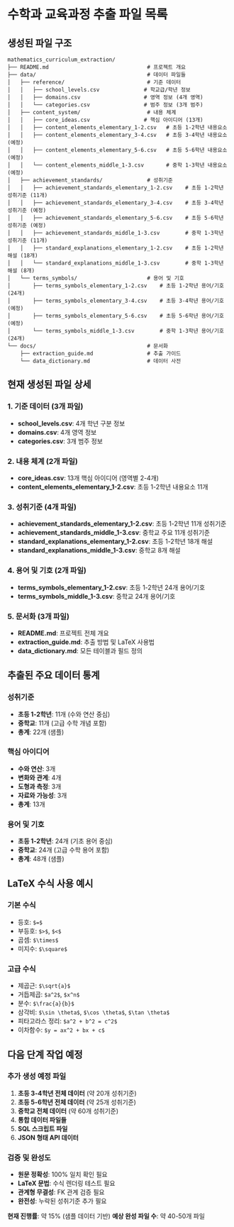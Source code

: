 # 수학과 교육과정 추출 파일 목록

## 생성된 파일 구조

```
mathematics_curriculum_extraction/
├── README.md                               # 프로젝트 개요
├── data/                                   # 데이터 파일들
│   ├── reference/                          # 기준 데이터
│   │   ├── school_levels.csv              # 학교급/학년 정보
│   │   ├── domains.csv                    # 영역 정보 (4개 영역)
│   │   └── categories.csv                 # 범주 정보 (3개 범주)
│   ├── content_system/                     # 내용 체계
│   │   ├── core_ideas.csv                 # 핵심 아이디어 (13개)
│   │   ├── content_elements_elementary_1-2.csv   # 초등 1-2학년 내용요소
│   │   ├── content_elements_elementary_3-4.csv   # 초등 3-4학년 내용요소 (예정)
│   │   ├── content_elements_elementary_5-6.csv   # 초등 5-6학년 내용요소 (예정)
│   │   └── content_elements_middle_1-3.csv       # 중학 1-3학년 내용요소 (예정)
│   ├── achievement_standards/              # 성취기준
│   │   ├── achievement_standards_elementary_1-2.csv    # 초등 1-2학년 성취기준 (11개)
│   │   ├── achievement_standards_elementary_3-4.csv    # 초등 3-4학년 성취기준 (예정)
│   │   ├── achievement_standards_elementary_5-6.csv    # 초등 5-6학년 성취기준 (예정)
│   │   ├── achievement_standards_middle_1-3.csv        # 중학 1-3학년 성취기준 (11개)
│   │   ├── standard_explanations_elementary_1-2.csv    # 초등 1-2학년 해설 (18개)
│   │   └── standard_explanations_middle_1-3.csv        # 중학 1-3학년 해설 (8개)
│   └── terms_symbols/                      # 용어 및 기호
│       ├── terms_symbols_elementary_1-2.csv    # 초등 1-2학년 용어/기호 (24개)
│       ├── terms_symbols_elementary_3-4.csv    # 초등 3-4학년 용어/기호 (예정)
│       ├── terms_symbols_elementary_5-6.csv    # 초등 5-6학년 용어/기호 (예정)
│       └── terms_symbols_middle_1-3.csv        # 중학 1-3학년 용어/기호 (24개)
└── docs/                                   # 문서화
    ├── extraction_guide.md                 # 추출 가이드
    └── data_dictionary.md                  # 데이터 사전
```

## 현재 생성된 파일 상세

### 1. 기준 데이터 (3개 파일)
- **school_levels.csv**: 4개 학년 구분 정보
- **domains.csv**: 4개 영역 정보
- **categories.csv**: 3개 범주 정보

### 2. 내용 체계 (2개 파일)
- **core_ideas.csv**: 13개 핵심 아이디어 (영역별 2-4개)
- **content_elements_elementary_1-2.csv**: 초등 1-2학년 내용요소 11개

### 3. 성취기준 (4개 파일)
- **achievement_standards_elementary_1-2.csv**: 초등 1-2학년 11개 성취기준
- **achievement_standards_middle_1-3.csv**: 중학교 주요 11개 성취기준
- **standard_explanations_elementary_1-2.csv**: 초등 1-2학년 18개 해설
- **standard_explanations_middle_1-3.csv**: 중학교 8개 해설

### 4. 용어 및 기호 (2개 파일)
- **terms_symbols_elementary_1-2.csv**: 초등 1-2학년 24개 용어/기호
- **terms_symbols_middle_1-3.csv**: 중학교 24개 용어/기호

### 5. 문서화 (3개 파일)
- **README.md**: 프로젝트 전체 개요
- **extraction_guide.md**: 추출 방법 및 LaTeX 사용법
- **data_dictionary.md**: 모든 테이블과 필드 정의

## 추출된 주요 데이터 통계

### 성취기준
- **초등 1-2학년**: 11개 (수와 연산 중심)
- **중학교**: 11개 (고급 수학 개념 포함)
- **총계**: 22개 (샘플)

### 핵심 아이디어
- **수와 연산**: 3개
- **변화와 관계**: 4개  
- **도형과 측정**: 3개
- **자료와 가능성**: 3개
- **총계**: 13개

### 용어 및 기호
- **초등 1-2학년**: 24개 (기초 용어 중심)
- **중학교**: 24개 (고급 수학 용어 포함)
- **총계**: 48개 (샘플)

## LaTeX 수식 사용 예시

### 기본 수식
- 등호: `$=$`
- 부등호: `$>$`, `$<$`
- 곱셈: `$\times$`
- 미지수: `$\square$`

### 고급 수식
- 제곱근: `$\sqrt{a}$`
- 거듭제곱: `$a^2$`, `$x^n$`
- 분수: `$\frac{a}{b}$`
- 삼각비: `$\sin \theta$`, `$\cos \theta$`, `$\tan \theta$`
- 피타고라스 정리: `$a^2 + b^2 = c^2$`
- 이차함수: `$y = ax^2 + bx + c$`

## 다음 단계 작업 예정

### 추가 생성 예정 파일
1. **초등 3-4학년 전체 데이터** (약 20개 성취기준)
2. **초등 5-6학년 전체 데이터** (약 25개 성취기준)
3. **중학교 전체 데이터** (약 60개 성취기준)
4. **통합 데이터 파일들**
5. **SQL 스크립트 파일**
6. **JSON 형태 API 데이터**

### 검증 및 완성도
- **원문 정확성**: 100% 일치 확인 필요
- **LaTeX 문법**: 수식 렌더링 테스트 필요
- **관계형 무결성**: FK 관계 검증 필요
- **완전성**: 누락된 성취기준 추가 필요

**현재 진행률**: 약 15% (샘플 데이터 기반)
**예상 완성 파일 수**: 약 40-50개 파일
